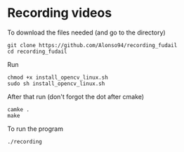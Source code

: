 # Recording videos
To download the files needed (and go to the directory)
```shell script
git clone https://github.com/Alonso94/recording_fudail
cd recording_fudail
```
Run 
```shell script
chmod +x install_opencv_linux.sh 
sudo sh install_opencv_linux.sh
```
After that run (don't forgot the dot after cmake)
```shell script
camke .
make
```
To run the program
```shell script
./recording
```

